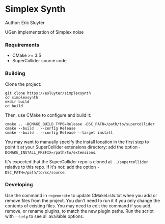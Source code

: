 # Simplex Synth

Author: Eric Sluyter

UGen implementation of Simplex noise

### Requirements

- CMake >= 3.5
- SuperCollider source code

### Building

Clone the project:

    git clone https://esluyter/simplexsynth
    cd simplexsynth
    mkdir build
    cd build

Then, use CMake to configure and build it:

    cmake .. -DCMAKE_BUILD_TYPE=Release -DSC_PATH=/path/to/supercollider
    cmake --build . --config Release
    cmake --build . --config Release --target install

You may want to manually specify the install location in the first step to point it at your
SuperCollider extensions directory: add the option `-DCMAKE_INSTALL_PREFIX=/path/to/extensions`.

It's expected that the SuperCollider repo is cloned at `../supercollider` relative to this repo. If
it's not: add the option `-DSC_PATH=/path/to/sc/source`.

### Developing

Use the command in `regenerate` to update CMakeLists.txt when you add or remove files from the
project. You don't need to run it if you only change the contents of existing files. You may need to
edit the command if you add, remove, or rename plugins, to match the new plugin paths. Run the
script with `--help` to see all available options.

